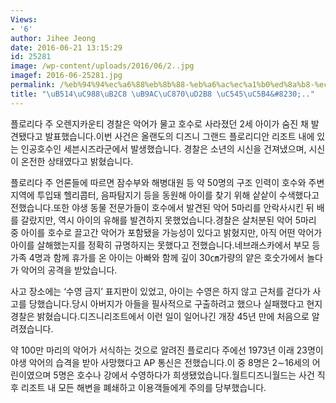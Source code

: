 ```yaml
---
Views:
- '6'
author: Jihee Jeong
date: 2016-06-21 13:15:29
id: 25281
image: /wp-content/uploads/2016/06/2..jpg
imagef: 2016-06-25281.jpg
permalink: /%eb%94%94%ec%a6%88%eb%8b%88-%eb%a6%ac%ec%a1%b0%ed%8a%b8-%ec%95%85%ec%96%b4/
title: "\uB514\uC988\uB2C8 \uB9AC\uC870\uD2B8 \uC545\uC5B4&#8230;.."
---
```


플로리다 주 오렌지카운티 경찰은 악어가 물고 호수로 사라졌던 2세 아이가 숨진 채 발견됐다고 발표했습니다.이번 사건은 올랜도의 디즈니 그랜드 플로리디안 리조트 내에 있는 인공호수인 세븐시즈라군에서 발생했습니다. 경찰은 소년의 시신을 건져냈으며, 시신이 온전한 상태였다고 밝혔습니다.

플로리다 주 언론들에 따르면 잠수부와 해병대원 등 약 50명의 구조 인력이 호수와 주변 지역에 투입돼 헬리콥터, 음파탐지기 등을 동원해 아이를 찾기 위해 샅샅이 수색했다고 전했습니다.또한 야생 동물 전문가들이 호수에서 발견된 악어 5마리를 안락사시킨 뒤 배를 갈랐지만, 역시 아이의 유해를 발견하지 못했었습니다.경찰은 살처분된 악어 5마리 중 아이를 호수로 끌고간 악어가 포함됐을 가능성이 있다고 밝혔지만, 아직 어떤 악어가 아이를 살해했는지를 정확히 규명하지는 못했다고 전했습니다.네브래스카에서 부모 등 가족 4명과 함께 휴가를 온 아이는 아빠와 함께 깊이 30㎝가량의 얕은 호숫가에서 놀다가 악어의 공격을 받았습니다.

사고 장소에는 &#8216;수영 금지&#8217; 표지판이 있었고, 아이는 수영은 하지 않고 근처를 걷다가 사고를 당했습니다.당시 아버지가 아들을 필사적으로 구출하려고 했으나 실패했다고 현지 경찰은 밝혔습니다.디즈니리조트에서 이런 일이 일어나긴 개장 45년 만에 처음으로 알려졌습니다.

약 100만 마리의 악어가 서식하는 것으로 알려진 플로리다 주에선 1973년 이래 23명이 야생 악어의 습격을 받아 사망했다고 AP 통신은 전했습니다.이 중 8명은 2∼16세의 어린이였으며 5명은 호수나 강에서 수영하다가 희생됐었습니다.월트디즈니월드는 사건 직후 리조트 내 모든 해변을 폐쇄하고 이용객들에게 주의를 당부했습니다.